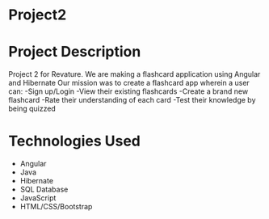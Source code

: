 # Project2
# Project Description
Project 2 for Revature. We are making a flashcard application using Angular and Hibernate
Our mission was to create a flashcard app wherein a user can: 
-Sign up/Login
-View their existing flashcards
-Create a brand new flashcard
-Rate their understanding of each card
-Test their knowledge by being quizzed
# Technologies Used
* Angular
* Java
* Hibernate
* SQL Database
* JavaScript
* HTML/CSS/Bootstrap

